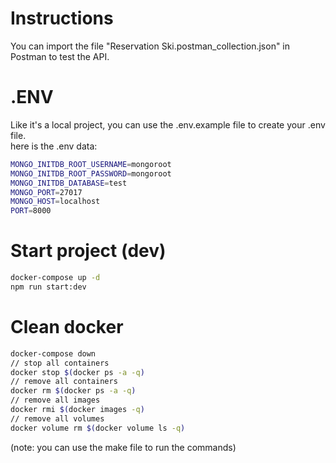 # Instructions
You can import the file "Reservation Ski.postman_collection.json" in Postman to test the API.

# .ENV
Like it's a local project, you can use the .env.example file to create your .env file.\
here is the .env data:
```bash
MONGO_INITDB_ROOT_USERNAME=mongoroot
MONGO_INITDB_ROOT_PASSWORD=mongoroot
MONGO_INITDB_DATABASE=test
MONGO_PORT=27017
MONGO_HOST=localhost
PORT=8000
```

# Start project (dev)
```bash
docker-compose up -d
npm run start:dev
```
# Clean docker
```bash
docker-compose down
// stop all containers
docker stop $(docker ps -a -q)
// remove all containers
docker rm $(docker ps -a -q)
// remove all images
docker rmi $(docker images -q)
// remove all volumes
docker volume rm $(docker volume ls -q)
```

(note: you can use the make file to run the commands)